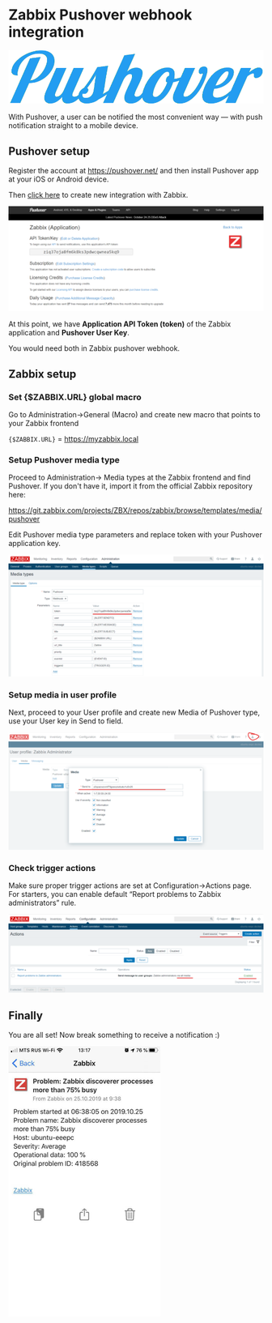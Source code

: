 # Zabbix Pushover webhook integration

[![](images/pushover_logo.png?raw=true)](images/pushover_logo.png)

With Pushover, a user can be notified the most convenient way — with push notification straight to a mobile device.

## Pushover setup

Register the account at https://pushover.net/ and then install Pushover app at your iOS or Android device.

Then [click here](https://pushover.net/apps/clone/zabbix) to create new integration with Zabbix.

[![](images/tn/pushover2.png?raw=true)](images/pushover2.png)

At this point, we have **Application API Token (token)** of the Zabbix application and **Pushover User Key**.

You would need both in Zabbix pushover webhook.

## Zabbix setup

### Set {$ZABBIX.URL} global macro

Go to Administration->General (Macro) and create new macro that points to your Zabbix frontend

`{$ZABBIX.URL}` = <https://myzabbix.local>

### Setup Pushover media type

Proceed to Administration→ Media types at the Zabbix frontend and find Pushover. If you don't have it, import it from the official Zabbix repository here:

https://git.zabbix.com/projects/ZBX/repos/zabbix/browse/templates/media/pushover

Edit Pushover media type parameters and replace token with your Pushover application key.

[![](images/tn/zabbix1.png?raw=true)](images/zabbix1.png)

### Setup media in user profile

Next, proceed to your User profile and create new Media of Pushover type, use your User key in Send to field.

[![](images/tn/zabbix2.png?raw=true)](images/zabbix2.png)

### Check trigger actions

Make sure proper trigger actions are set at Configuration→Actions page. For starters, you can enable default “Report problems to Zabbix administrators” rule.

[![](images/tn/zabbix3.png?raw=true)](images/zabbix3.png)

## Finally

You are all set! Now break something to receive a notification :)

[![](images/tn/pushoverapp1.png?raw=true)](images/pushoverapp1.png)
